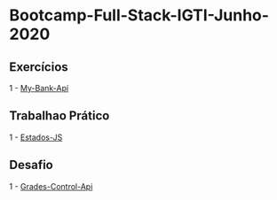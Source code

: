 # Bootcamp-Full-Stack-IGTI-Junho-2020

## Exercícios 

1 - [My-Bank-Apí](https://github.com/thiagorcode/Bootcamp-Full-Stack-IGTI/tree/master/M%C3%B3dulo-2/my-bank-api "My-Bank-Apí") 

## Trabalhao Prático
1 - [Estados-JS](https://github.com/thiagorcode/Bootcamp-Full-Stack-IGTI/tree/master/M%C3%B3dulo-2/Estados-Api "Estados-JS") 

## Desafio

1 - [Grades-Control-Api](https://github.com/thiagorcode/Bootcamp-Full-Stack-IGTI/tree/master/M%C3%B3dulo-2/Desafio-1 "Grades-Control-Api") 

